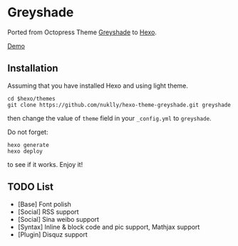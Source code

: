 # Greyshade

Ported from Octopress Theme [Greyshade](https://github.com/shashankmehta/greyshade)
to [Hexo](https://github.com/tommy351/hexo).

[Demo](https://nuklly.github.io)

## Installation

Assuming that you have installed Hexo and using light theme.

    cd $hexo/themes
    git clone https://github.com/nuklly/hexo-theme-greyshade.git greyshade

then change the value of `theme` field in your `_config.yml` to `greyshade`.

Do not forget:

    hexo generate
    hexo deploy

to see if it works. Enjoy it!

## TODO List

- [Base] Font polish
- [Social] RSS support
- [Social] Sina weibo support
- [Syntax] Inline & block code and pic support, Mathjax support
- [Plugin] Disquz support
